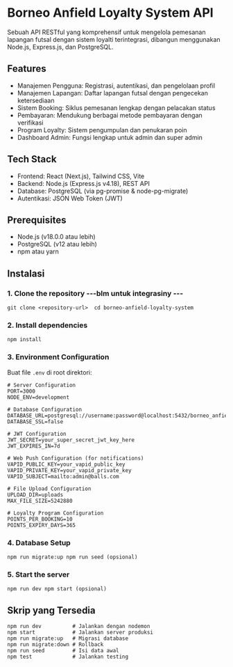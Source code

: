 # Borneo Anfield Loyalty System API

Sebuah API RESTful yang komprehensif untuk mengelola pemesanan lapangan futsal dengan sistem loyalti terintegrasi, dibangun menggunakan Node.js, Express.js, dan PostgreSQL.

## Features

- Manajemen Pengguna: Registrasi, autentikasi, dan pengelolaan profil
- Manajemen Lapangan: Daftar lapangan futsal dengan pengecekan ketersediaan
- Sistem Booking: Siklus pemesanan lengkap dengan pelacakan status
- Pembayaran: Mendukung berbagai metode pembayaran dengan verifikasi
- Program Loyalty: Sistem pengumpulan dan penukaran poin
- Dashboard Admin: Fungsi lengkap untuk admin dan super admin

## Tech Stack

- Frontend: React (Next.js), Tailwind CSS, Vite
- Backend: Node.js (Express.js v4.18), REST API
- Database: PostgreSQL (via pg-promise & node-pg-migrate)
- Autentikasi: JSON Web Token (JWT)

## Prerequisites

- Node.js (v18.0.0 atau lebih)
- PostgreSQL (v12 atau lebih)
- npm atau yarn

## Instalasi
### 1. Clone the repository ---blm untuk integrasiny ---
`git clone <repository-url> 
cd borneo-anfield-loyalty-system`

### 2. Install dependencies
`npm install`

### 3. Environment Configuration
Buat file `.env` di root direktori:
```
# Server Configuration
PORT=3000
NODE_ENV=development

# Database Configuration
DATABASE_URL=postgresql://username:password@localhost:5432/borneo_anfield
DATABASE_SSL=false

# JWT Configuration
JWT_SECRET=your_super_secret_jwt_key_here
JWT_EXPIRES_IN=7d

# Web Push Configuration (for notifications)
VAPID_PUBLIC_KEY=your_vapid_public_key
VAPID_PRIVATE_KEY=your_vapid_private_key
VAPID_SUBJECT=mailto:admin@balls.com

# File Upload Configuration
UPLOAD_DIR=uploads
MAX_FILE_SIZE=5242880

# Loyalty Program Configuration
POINTS_PER_BOOKING=10
POINTS_EXPIRY_DAYS=365
```

### 4. Database Setup
`npm run migrate:up
npm run seed (opsional)`

### 5. Start the server
`npm run dev
npm start (opsional)`

## Skrip yang Tersedia
```
npm run dev          # Jalankan dengan nodemon
npm start            # Jalankan server produksi
npm run migrate:up   # Migrasi database
npm run migrate:down # Rollback
npm run seed         # Isi data awal
npm test             # Jalankan testing
```
